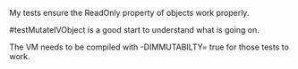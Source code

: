 My tests ensure the ReadOnly property of objects work properly.

#testMutateIVObject is a good start to understand what is going on.

The VM needs to be compiled with -DIMMUTABILTY= true for those tests to work.